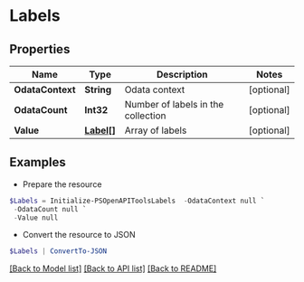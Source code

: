 # Labels
## Properties

Name | Type | Description | Notes
------------ | ------------- | ------------- | -------------
**OdataContext** | **String** | Odata context | [optional] 
**OdataCount** | **Int32** | Number of labels in the collection | [optional] 
**Value** | [**Label[]**](Label.md) | Array of labels | [optional] 

## Examples

- Prepare the resource
```powershell
$Labels = Initialize-PSOpenAPIToolsLabels  -OdataContext null `
 -OdataCount null `
 -Value null
```

- Convert the resource to JSON
```powershell
$Labels | ConvertTo-JSON
```

[[Back to Model list]](../README.md#documentation-for-models) [[Back to API list]](../README.md#documentation-for-api-endpoints) [[Back to README]](../README.md)

